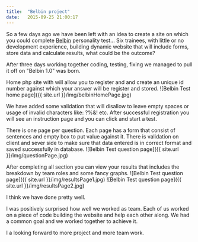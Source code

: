 ```yaml
---
title:  "Belbin project"
date:   2015-09-25 21:00:17
---
```

So a few days ago we have been left with an idea to create a site on which you could complete [Belbin](http://www.belbin.com/) personality test... Six trainees, with little or no development experience, building dynamic website that will include forms, store data and calculate results, what could be the outcome?

After three days working together coding, testing, fixing we managed to pull it off on "Belbin 1.0" was born.

Home php site with will allow you to register and and create an unique id number against which your answer will be register and stored.
![Belbin Test home page]({{ site.url }}/img/belbinHomePage.jpg)

We have added some validation that will disallow to leave empty spaces or usage of invalid characters like: ?%&! etc. After successful registration you will see an instruction page and you can click and start a test.

There is one page per question. Each page has a form that consist of sentences and empty box to put value against it. There is validation on client and sever side to make sure that data entered is in correct format and saved successfully in database.
![Belbin Test question page]({{ site.url }}/img/questionPage.jpg)

After completing all section you can view your results that includes the breakdown by team roles and some fancy graphs.
![Belbin Test question page]({{ site.url }}/img/resultsPage1.jpg)
![Belbin Test question page]({{ site.url }}/img/resultsPage2.jpg)

I think we have done pretty well.

I was positively surprised how well we worked as team. Each of us worked on a piece of code building the website and help each other along. We had a common goal and we worked together to achieve it.

I a looking forward to more project and more team work.
